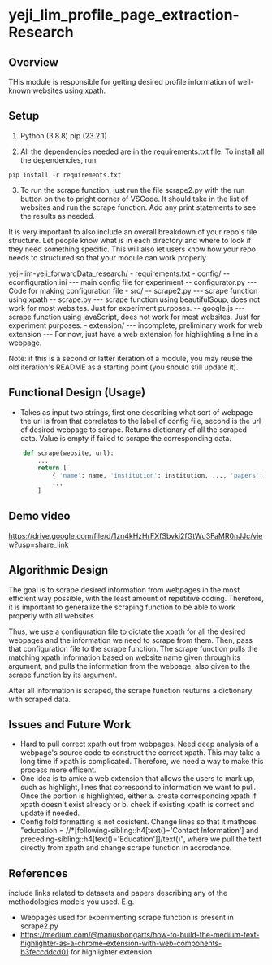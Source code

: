 # yeji_lim_profile_page_extraction-Research
## Overview

THis module is responsible for getting desired profile information of well-known websites using xpath.

## Setup

1. Python (3.8.8) pip (23.2.1)

2. All the dependencies needed are in the requirements.txt file. To install all the dependencies, run:

```
pip install -r requirements.txt
```

3. To run the scrape function, just run the file scrape2.py with the run button on the to pright corner of VSCode. It should take in the list of websites and run the scrape function. Add any print statements to see the results as needed.

It is very important to also include an overall breakdown of your repo's file structure. Let people know what is in each directory and where to look if they need something specific. This will also let users know how your repo needs to structured so that your module can work properly

yeji-lim-yeji_forwardData_research/ - requirements.txt - config/
-- econfiguration.ini
--- main config file for experiment
-- configurator.py
--- Code for making configuration file - src/
-- scrape2.py
--- scrape function using xpath
-- scrape.py
--- scrape function using beautifulSoup, does not work for most websites. Just for experiment purposes.
-- google.js
--- scrape function using javaScript, does not work for most websites. Just for experiment purposes. - extension/
--- incomplete, preliminary work for web extension
--- For now, just have a web extension for highlighting a line in a webpage.

Note: if this is a second or latter iteration of a module, you may reuse the old iteration's README as a starting point (you should still update it).

## Functional Design (Usage)

- Takes as input two strings, first one describing what sort of webpage the url is from that correlates to the label of config file, second is the url of desired webpage to scrape. Returns dictionary of all the scraped data. Value is empty if failed to scrape the corresponding data.

```python
    def scrape(website, url):
        ...
        return [
            { 'name': name, 'institution': institution, ..., 'papers': [papers] },
            ...
        ]
```

## Demo video

https://drive.google.com/file/d/1zn4kHzHrFXfSbvki2fGtWu3FaMR0nJJc/view?usp=share_link

## Algorithmic Design

The goal is to scrape desired information from webpages in the most efficient way possible, with the least amount of repetitive coding. Therefore, it is important to generalize the scraping function to be able to work properly with all websites

Thus, we use a configuration file to dictate the xpath for all the desired webpages and the information we need to scrape from them. Then, pass that configuration file to the scrape function. The scrape function pulls the matching xpath information based on website name given through its argument, and pulls the information from the webpage, also given to the scrape function by its argument.

After all information is scraped, the scrape function reuturns a dictionary with scraped data.

## Issues and Future Work

- Hard to pull correct xpath out from webpages. Need deep analysis of a webpage's source code to construct the correct xpath. This may take a long time if xpath is complicated. Therefore, we need a way to make this process more efficent.
- One idea is to amke a web extension that allows the users to mark up, such as highlight, lines that correspond to information we want to pull. Once the portion is highlighted, either a. create corresponding xpath if xpath doesn't exist already or b. check if existing xpath is correct and update if needed.
- Config fold formatting is not cosistent. Change lines so that it mathces "education = //\*[following-sibling::h4[text()='Contact Information'] and preceding-sibling::h4[text()='Education']]/text()", where we pull the text directly from xpath and change scrape function in accrodance.

## References

include links related to datasets and papers describing any of the methodologies models you used. E.g.

- Webpages used for experimenting scrape function is present in scrape2.py
- https://medium.com/@mariusbongarts/how-to-build-the-medium-text-highlighter-as-a-chrome-extension-with-web-components-b3feccddcd01 for highlighter extension
